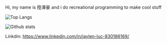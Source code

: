 Hi, my name is 陸澤豪 and i do recreational programming to make cool stuff

![Top Langs](https://github-readme-stats.vercel.app/api/top-langs/?username=JaylenLuc&hide=html,css,shell,makefile&theme=nightowl&layout=compact&langs_count=10)


![Github stats](https://github-readme-stats.vercel.app/api?username=JaylenLuc&theme=material-palenight&show_icons=true&count_private=true)


Linkdin: https://www.linkedin.com/in/jaylen-luc-830186169/
